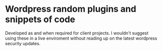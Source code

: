 Wordpress random plugins and snippets of code
======
Developed as and when required for client projects.
I wouldn't suggest using these in a live enviroment without reading up on the latest wordpress security updates.